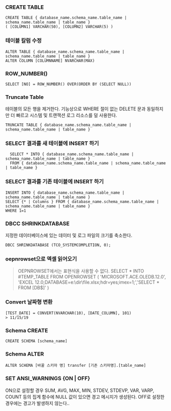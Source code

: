 ### CREATE TABLE
    CREATE TABLE { database_name.schema_name.table_name | schema_name.table_name | table_name }
    ( [COLUMN1] VARCHAR(50), [COLUMN2] VARCHAR(5) )

### 테이블 칼럼 수정
    ALTER TABLE { database_name.schema_name.table_name | schema_name.table_name | table_name }
    ALTER COLUMN [COLUMNNAME] NVARCHAR(MAX)

### ROW_NUMBER()
    SELECT [NO] = ROW_NUMBER() OVER(ORDER BY (SELECT NULL))

### Truncate Table
테이블의 모든 행을 제거한다. 기능상으로 WHERE 절이 없는 DELETE 문과 동일하지만 더 빠르고 시스템 및 트랜잭션 로그 리소스를 덜 사용한다.

    TRUNCATE TABLE { database_name.schema_name.table_name | schema_name.table_name | table_name }

### SELECT 결과를 새 테이블에 INSERT 하기
      SELECT * INTO { database_name.schema_name.table_name | schema_name.table_name | table_name }
      FROM { database_name.schema_name.table_name | schema_name.table_name | table_name }

### SELECT 결과를 기존 테이블에 INSERT 하기
    INSERT INTO { database_name.schema_name.table_name | schema_name.table_name | table_name }
    SELECT {* | Columns } FROM { database_name.schema_name.table_name | schema_name.table_name | table_name }
    WHERE 1=1

### DBCC SHRINKDATABASE
지정한 데이터베이스에 있는 데이터 및 로그 파일의 크기를 축소한다.

    DBCC SHRINKDATABASE (TCO_SYSTEMCOMPLETION, 0);

### oepnrowset으로 엑셀 읽어오기
> OEPNROWSET에서는 표현식을 사용할 수 없다.
    SELECT * INTO #TEMP_TABLE FROM OPENROWSET (
    'MICROSOFT.ACE.OLEDB.12.0', 'EXCEL 12.0;DATABASE=e:\dir\file.xlsx;hdr=yes;imex=1;','SELECT * FROM [DB$]'
    )

### Convert 날짜형 변환
    [TEST_DATE] = CONVERT(NVARCHAR(10), [DATE_COLUMN], 101)
    > 11/15/19
    
### Schema CREATE
    CREATE SCHEMA [schema_name]
    
### Schema ALTER
    ALTER SCHEMA [바꿀 스키마 명] transfer [기존 스키마명].[table_name]
    
### SET ANSI_WARNINGS {ON | OFF}
ON으로 설정할 경우 SUM, AVG, MAX, MIN, STDEV, STDEVP, VAR, VARP, COUNT 등의 집계 함수에 NULL 값이 있으면 경고 메시지가 생성된다.
OFF로 설정한 경우에는 경고가 발생하지 않는다..

